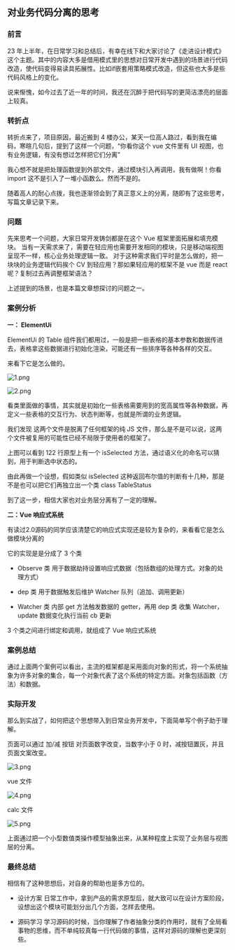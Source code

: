 ## **对业务代码分离的思考**

### 前言

23 年上半年，在日常学习和总结后，有幸在线下和大家讨论了《走进设计模式》这个主题。其中的内容大多是借用模式里的思想对日常开发中遇到的场景进行代码改造，使代码变得易读具拓展性。比如if嵌套用策略模式改造，但这些也大多是些代码风格上的变化。

说来惭愧，如今过去了近一年的时间，我还在沉醉于把代码写的更简洁漂亮的层面上较真。

### 转折点

转折点来了，项目原因，最近搬到 4 楼办公，某天一位高人路过，看到我在编码，寒暄几句后，提到了这样一个问题，“你看你这个 vue 文件里有 UI 视图，也有业务逻辑，有没有想过怎样把它们分离”

我心想不就是把处理函数提到外部文件，通过模块引入再调用，我有做啊！你看 import 这不是引入了一堆小函数么。然而不是的。

随着高人的耐心点拨，我也逐渐领会到了真正意义上的分离，随即有了这些思考，写篇文章记录下来。

### 问题

先来思考一个问题，大家日常开发铸剑都是在这个 Vue 框架里面拓展和填充模块。
当有一天需求来了，需要在轻应用也需要开发相同的模块，只是移动端视图呈现不一样，核心业务处理逻辑一致。
对于这种需求我们平时是怎么做的，把一块块的业务逻辑代码挨个 CV 到轻应用？那如果轻应用的框架不是 vue 而是 react 呢？复制过去再调整框架语法？

上述提到的场景，也是本篇文章想探讨的问题之一。

### 案例分析

**一： ElementUi**

ElementUi 的 Table 组件我们都用过，一般是把一些表格的基本参数和数据传进去，表格拿这些数据进行初始化渲染，可能还有一些排序等各种各样的交互。

来看下它是怎么做的。

![1.png](../img/对业务代码分离的思考/1.png) 

![2.png](../img/对业务代码分离的思考/2.png) 

看类里面做的事情，其实就是初始化一些表格需要用到的宽高属性等各种数据，再定义一些表格的交互行为、状态判断等，也就是所谓的业务逻辑。

我们发现 这两个文件是脱离了任何框架的纯 JS 文件，那么是不是可以说，这两个文件被复用的可能性已经不局限于使用者的框架了。

上图可以看到 122 行原型上有一个 isSelected 方法，通过语义化的命名可以猜到，用于判断选中状态的。

由此再做一个设想，假如类似 isSelected 这种返回布尔值的判断有十几种，那是不是也可以把它们再独立出一个类 class TableStatus

到了这一步，相信大家也对业务层分离有了一定的理解。

**二：Vue 响应式系统**

有读过2.0源码的同学应该清楚它的响应式实现还是较为复杂的，来看看它是怎么做模块分离的

它的实现是是分成了 3 个类

* Observe 类
用于数据劫持设置响应式数据（包括数组的处理方式。对象的处理方式）

* dep 类
用于数据触发后维护 Watcher 队列（追加、调用更新）

* Watcher 类
内部 get 方法触发数据的 getter，再用 dep 类 收集 Watcher， update 数据变化执行当前 cb 更新

3 个类之间进行绑定和调用，就组成了 Vue 响应式系统

### 案例总结

通过上面两个案例可以看出，主流的框架都是采用面向对象的形式，将一个系统抽象为许多对象的集合，每一个对象代表了这个系统的特定方面。对象包括函数（方法）和数据。

### 实际开发

那么到实战了，如何把这个思想带入到日常业务开发中，下面简单写个例子助于理解。

页面可以通过 加/减 按钮 对页面数字改变，当数字小于 0 时，减按钮置灰，并且页面文案改变。

![3.png](../img/对业务代码分离的思考/3.png) 

vue 文件

![4.png](../img/对业务代码分离的思考/4.png) 

calc 文件

![5.png](../img/对业务代码分离的思考/5.png) 

上面通过把一个小型数值类操作模型抽象出来，从某种程度上实现了业务层与视图层的分离。

### 最终总结

相信有了这种思想后，对自身的帮助也是多方位的。

* 设计方案
日常工作中，拿到产品的需求原型后，就大致可以在设计方案阶段，设想出这个模块可能划分出几个方面，怎样去使用。

* 源码学习
学习源码的时候，当你理解了作者抽象分类的作用时，就有了全局看事物的思维，而不单纯较真每一行代码做的事情，这样对源码的理解也更深刻些。